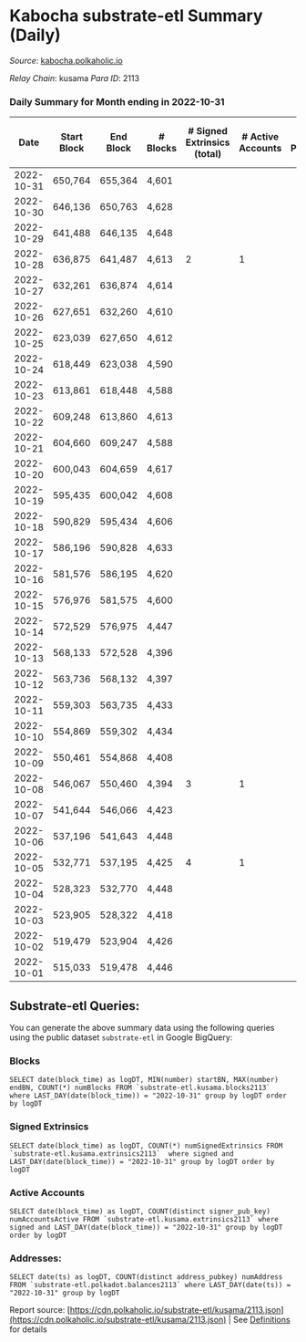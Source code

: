 # Kabocha substrate-etl Summary (Daily)

_Source_: [kabocha.polkaholic.io](https://kabocha.polkaholic.io)

*Relay Chain*: kusama
*Para ID*: 2113



### Daily Summary for Month ending in 2022-10-31


| Date | Start Block | End Block | # Blocks | # Signed Extrinsics (total) | # Active Accounts | # Passive | # New | # Addresses with Balances | # Events | # Transfers | # XCM Transfers In | # XCM Transfers Out |
| ---- | ----------- | --------- | -------- | --------------------------- | ----------------- | --------- | ----- | ------------------------- | -------- | ----------- | ------------------ | ------------------- |
| 2022-10-31 | 650,764 | 655,364 | 4,601  |  |  |  |  | 13,216 | 9,217 |   |   |   |
| 2022-10-30 | 646,136 | 650,763 | 4,628  |  |  |  |  | 13,216 | 9,275 |   |   |   |
| 2022-10-29 | 641,488 | 646,135 | 4,648  |  |  |  |  |  | 9,311 |   |   |   |
| 2022-10-28 | 636,875 | 641,487 | 4,613  | 2 | 1 |  |  |  | 9,255 |   |   |   |
| 2022-10-27 | 632,261 | 636,874 | 4,614  |  |  |  |  | 13,216 | 9,243 |   |   |   |
| 2022-10-26 | 627,651 | 632,260 | 4,610  |  |  |  |  |  | 9,235 |   |   |   |
| 2022-10-25 | 623,039 | 627,650 | 4,612  |  |  |  |  |  | 9,240 |   |   |   |
| 2022-10-24 | 618,449 | 623,038 | 4,590  |  |  |  |  | 13,216 | 9,195 |   |   |   |
| 2022-10-23 | 613,861 | 618,448 | 4,588  |  |  |  |  | 13,216 | 9,191 |   |   |   |
| 2022-10-22 | 609,248 | 613,860 | 4,613  |  |  |  |  |  | 9,242 |   |   |   |
| 2022-10-21 | 604,660 | 609,247 | 4,588  |  |  |  |  | 13,216 | 9,194 |   |   |   |
| 2022-10-20 | 600,043 | 604,659 | 4,617  |  |  |  |  |  | 9,249 |   |   |   |
| 2022-10-19 | 595,435 | 600,042 | 4,608  |  |  |  |  | 13,216 | 9,232 |   |   |   |
| 2022-10-18 | 590,829 | 595,434 | 4,606  |  |  |  |  |  | 9,227 |   |   |   |
| 2022-10-17 | 586,196 | 590,828 | 4,633  |  |  |  |  | 13,216 | 9,282 |   |   |   |
| 2022-10-16 | 581,576 | 586,195 | 4,620  |  |  |  |  | 13,216 | 9,255 |   |   |   |
| 2022-10-15 | 576,976 | 581,575 | 4,600  |  |  |  |  | 13,216 | 9,215 |   |   |   |
| 2022-10-14 | 572,529 | 576,975 | 4,447  |  |  |  |  | 13,216 | 8,909 |   |   |   |
| 2022-10-13 | 568,133 | 572,528 | 4,396  |  |  |  |  |  | 8,807 |   |   |   |
| 2022-10-12 | 563,736 | 568,132 | 4,397  |  |  |  |  | 13,216 | 8,808 |   |   |   |
| 2022-10-11 | 559,303 | 563,735 | 4,433  |  |  |  |  | 13,216 | 8,884 |   |   |   |
| 2022-10-10 | 554,869 | 559,302 | 4,434  |  |  |  |  | 13,216 | 8,883 |   |   |   |
| 2022-10-09 | 550,461 | 554,868 | 4,408  |  |  |  |  | 13,216 | 8,831 |   |   |   |
| 2022-10-08 | 546,067 | 550,460 | 4,394  | 3 | 1 |  |  | 13,216 | 8,811 |   |   |   |
| 2022-10-07 | 541,644 | 546,066 | 4,423  |  |  |  |  | 13,216 | 8,861 |   |   |   |
| 2022-10-06 | 537,196 | 541,643 | 4,448  |  |  |  |  | 13,216 | 8,911 |   |   |   |
| 2022-10-05 | 532,771 | 537,195 | 4,425  | 4 | 1 |  |  | 13,216 | 8,895 |   |   |   |
| 2022-10-04 | 528,323 | 532,770 | 4,448  |  |  |  |  | 13,216 | 8,910 |   |   |   |
| 2022-10-03 | 523,905 | 528,322 | 4,418  |  |  |  |  |  | 8,851 |   |   |   |
| 2022-10-02 | 519,479 | 523,904 | 4,426  |  |  |  |  |  | 8,867 |   |   |   |
| 2022-10-01 | 515,033 | 519,478 | 4,446  |  |  |  |  |  | 8,910 |   |   |   |

## Substrate-etl Queries:
You can generate the above summary data using the following queries using the public dataset `substrate-etl` in Google BigQuery:


### Blocks
```
SELECT date(block_time) as logDT, MIN(number) startBN, MAX(number) endBN, COUNT(*) numBlocks FROM `substrate-etl.kusama.blocks2113`  where LAST_DAY(date(block_time)) = "2022-10-31" group by logDT order by logDT
```


### Signed Extrinsics
```
SELECT date(block_time) as logDT, COUNT(*) numSignedExtrinsics FROM `substrate-etl.kusama.extrinsics2113`  where signed and LAST_DAY(date(block_time)) = "2022-10-31" group by logDT order by logDT
```


### Active Accounts
```
SELECT date(block_time) as logDT, COUNT(distinct signer_pub_key) numAccountsActive FROM `substrate-etl.kusama.extrinsics2113` where signed and LAST_DAY(date(block_time)) = "2022-10-31" group by logDT order by logDT
```


### Addresses:
```
SELECT date(ts) as logDT, COUNT(distinct address_pubkey) numAddress FROM `substrate-etl.polkadot.balances2113` where LAST_DAY(date(ts)) = "2022-10-31" group by logDT
```



Report source: [https://cdn.polkaholic.io/substrate-etl/kusama/2113.json](https://cdn.polkaholic.io/substrate-etl/kusama/2113.json) | See [Definitions](/DEFINITIONS.md) for details
